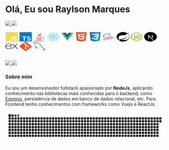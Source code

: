 # Olá, Eu sou Raylson Marques

<div>
  <a href="https://github.com/RaylsonMarques">
    <img height="180em" src="https://github-readme-stats.vercel.app/api?username=RaylsonMarques&show_icons=true&theme=auto&include_all_commits=true&count_private=true"/>
    <img height="180em" src="https://github-readme-stats.vercel.app/api/top-langs/?username=RaylsonMarques&layout=compact&langs_count=16&theme=auto"/>
  </a>
</div>
<div style="display: inline_block"><br>
  <img align="center" alt="Raylson Js" height="30" width="40" src="https://raw.githubusercontent.com/devicons/devicon/master/icons/javascript/javascript-plain.svg">
  <img align="center" alt="Raylson Ts" height="30" width="40" src="https://raw.githubusercontent.com/devicons/devicon/master/icons/typescript/typescript-plain.svg">
  <img align="center" alt="Raylson Java" height="30" width="40" src="https://raw.githubusercontent.com/devicons/devicon/master/icons/java/java-plain.svg">

  <img align="center" alt="Raylson React" height="30" width="40" src="https://raw.githubusercontent.com/devicons/devicon/master/icons/react/react-original.svg">
  <img align="center" alt="Raylson Vue" height="30" width="40" src="https://raw.githubusercontent.com/devicons/devicon/master/icons/vuejs/vuejs-original.svg">

  <img align="center" alt="Raylson HTML5" height="30" width="40" src="https://raw.githubusercontent.com/devicons/devicon/master/icons/html5/html5-original.svg">
  <img align="center" alt="Raylson CSS3" height="30" width="40" src="https://raw.githubusercontent.com/devicons/devicon/master/icons/css3/css3-original.svg">
  <img align="center" alt="Raylson CSS3" height="30" width="40" src="https://raw.githubusercontent.com/devicons/devicon/master/icons/sass/sass-original.svg">
  
  <img align="center" alt="Raylson Spring" height="30" width="40" src="https://raw.githubusercontent.com/devicons/devicon/master/icons/spring/spring-plain.svg">
  <img align="center" alt="Raylson Spring" height="30" width="40" src="https://raw.githubusercontent.com/devicons/devicon/master/icons/nodejs/nodejs-original.svg">
  <img align="center" alt="Raylson Spring" height="30" width="40" src="https://raw.githubusercontent.com/devicons/devicon/master/icons/nextjs/nextjs-original.svg">
  <img align="center" alt="Raylson Spring" height="30" width="40" src="https://raw.githubusercontent.com/devicons/devicon/master/icons/express/express-original.svg">
  
  <img align="center" alt="Raylson Spring" height="30" width="40" src="https://raw.githubusercontent.com/devicons/devicon/master/icons/git/git-original.svg">
  <img align="center" alt="Raylson Spring" height="30" width="40" src="https://raw.githubusercontent.com/devicons/devicon/master/icons/mysql/mysql-original.svg">
</div>

##

<div>
  <a href="https://www.linkedin.com/in/raylson-alves-marques/" target="_blank">
    <img src="https://img.shields.io/badge/LinkedIn-blue?style=for-the-badge&logo=Linkedin&logoColor=white"/>
  </a>
  <a href="mailto:mr.raylson11@gmail.com" target="_blank">
    <img src="https://img.shields.io/badge/Gmail-D14836?style=for-the-badge&logo=gmail&logoColor=white"/>
  </a>
</div>

### Sobre mim
<p>Eu sou um desenvolvedor fullstack apaixonado por <strong>NodeJs</strong>, aplicando conhecimento nas bibliotecas mais conhecidas para o backend, como <a href="https://expressjs.com/pt-br/">Express</a>, persistência de dados em banco de dados relacional, etc. Para Frontend tenho conhecimentos com frameworks como Vuejs e ReactJs.</p>

![Snake animation](https://github.com/RaylsonMarques/RaylsonMarques/blob/output/github-contribution-grid-snake.svg)

